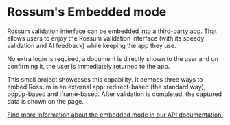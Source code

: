 # Rossum's Embedded mode

Rossum validation interface can be embedded into a third-party app. That allows users to enjoy the Rossum validation interface (with its speedy validation and AI feedback) while keeping the app they use.

No extra login is required, a document is directly shown to the user and on confirming it, the user is immediately returned to the app.

This small project showcases this capability. It demoes three ways to embed Rossum in an external app: redirect-based (the standard way), popup-based and iframe-based. After validation is completed, the captured data is shown on the page.

[Find more information about the embedded mode in our API documentation.](https://api.elis.develop.rossum.ai/docs/#embedded-mode)
